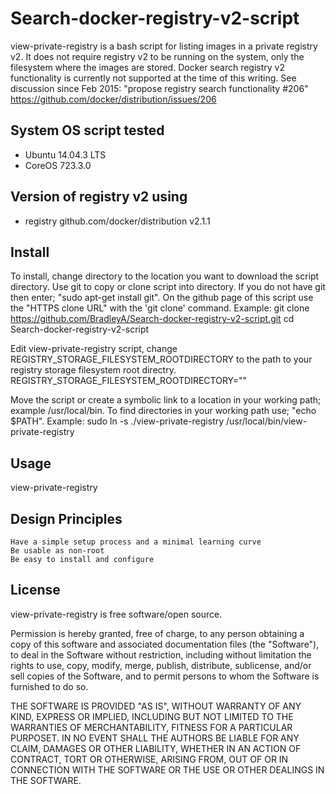 # Search-docker-registry-v2-script
view-private-registry is a bash script for listing images in a private registry v2.  It does not require registry v2 to be running on the system, only the filesystem where the images are stored.  Docker search registry v2 functionality is currently not supported at the time of this writing. See discussion since Feb 2015: "propose registry search functionality #206" https://github.com/docker/distribution/issues/206

## System OS script tested
 * Ubuntu 14.04.3 LTS
 * CoreOS 723.3.0
## Version of registry v2 using
 * registry github.com/docker/distribution v2.1.1
## Install
To install, change directory to the location you want to download the script directory.  Use git to copy or clone script into directory. If you do not have git then enter; "sudo apt-get install git".  On the github page of this script use the "HTTPS clone URL" with the 'git clone' command. 
Example:
  git clone https://github.com/BradleyA/Search-docker-registry-v2-script.git
  cd Search-docker-registry-v2-script

Edit view-private-registry script, change REGISTRY_STORAGE_FILESYSTEM_ROOTDIRECTORY to the path to your registry storage filesystem root directry.
   REGISTRY_STORAGE_FILESYSTEM_ROOTDIRECTORY="<your registry storage filesystem root directry>"

Move the script or create a symbolic link to a location in your working path; example /usr/local/bin. To find directories in your working path use; "echo $PATH".
Example:
  sudo ln -s ./view-private-registry /usr/local/bin/view-private-registry
## Usage
   view-private-registry
## Design Principles
    Have a simple setup process and a minimal learning curve
    Be usable as non-root
    Be easy to install and configure
## License
view-private-registry is free software/open source.

Permission is hereby granted, free of charge, to any person obtaining a copy of this software and associated documentation files (the "Software"), to deal in the Software without restriction, including without limitation the rights to use, copy, modify, merge, publish, distribute, sublicense, and/or sell copies of the Software, and to permit persons to whom the Software is furnished to do so.

THE SOFTWARE IS PROVIDED "AS IS", WITHOUT WARRANTY OF ANY KIND, EXPRESS OR IMPLIED, INCLUDING BUT NOT LIMITED TO THE WARRANTIES OF MERCHANTABILITY, FITNESS FOR A PARTICULAR PURPOSET. IN NO EVENT SHALL THE AUTHORS BE LIABLE FOR ANY CLAIM, DAMAGES OR OTHER LIABILITY, WHETHER IN AN ACTION OF CONTRACT, TORT OR OTHERWISE, ARISING FROM, OUT OF OR IN CONNECTION WITH THE SOFTWARE OR THE USE OR OTHER DEALINGS IN THE SOFTWARE.

